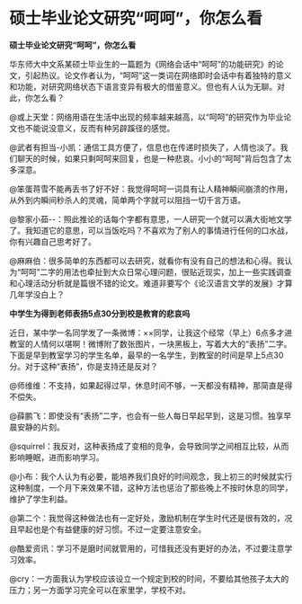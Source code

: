 # 硕士毕业论文研究“呵呵”，你怎么看

**硕士毕业论文研究“呵呵”，你怎么看**

华东师大中文系某硕士毕业生的一篇题为《网络会话中“呵呵”的功能研究》的论文，引起热议。论文作者认为，“呵呵”这一类词在网络即时会话中有着独特的意义和功能，对研究网络状态下语言变异有极大的借鉴意义。但也有人认为无聊。对此，你怎么看？ 

@或上天堂：网络用语在生活中出现的频率越来越高，以“呵呵”的研究作为毕业论文也不能说没意义，反而有种另辟蹊径的感觉。 

@武者有担当-小凯：通信工具方便了，信息也在传递时损失了，人情也淡了。我们聊天的时候，如果只剩呵呵来回复，也是一种悲哀。小小的“呵呵”背后包含了太多深意。 

@笨蛋蒋雪不能再丢书了好不好：我觉得呵呵一词具有让人精神瞬间崩溃的作用，从外到内瞬间秒杀人的灵魂，简单两个字就可以阻挡一切千言万语。 

@黎家小茹--：照此推论的话每个字都有意思，一人研究一个就可以满大街地文学了。我知道它的意思，可以当饭吃吗？不喜欢为了别人的事情进行任何的口水战，你有兴趣自己思考好了。 

@麻麻伯：很多简单的东西都可以去研究，就看你有没有自己的想法和心得。我认为“呵呵”二字的用法也牵扯到大众日常心理问题，很贴近现实，加上一些实践调查和心理活动分析就是篇很不错的论文。难道非要写个《论汉语言文学的发展》才算几年学没白上？ 

**中学生为得到老师表扬5点30分到校是教育的悲哀吗**

近日，某中学一名同学发了一条微博：××同学，让我这个经常（早上）6点多才进教室的人情何以堪啊！微博附了数张图片，一块黑板上，写着大大的“表扬”二字。下面是早到教室学习的学生名单，最早的一名学生，到教室的时间是早上5点30分。对于这种“表扬”，你是支持还是反对？ 

@师维维：不支持，如果起得过早，休息时间不够，一天都没有精神，那简直是得不偿失。 

@薛鹏飞：即使没有“表扬”二字，也会有一些人每日早起早到，这是习惯。独享早晨安静的片刻。 

@squirrel：我反对，这种表扬成了变相的竞争，会导致同学之间相互比较，从而影响睡眠，进而影响学习。 

@小布：我个人认为有必要，能培养我们良好的时间观念，我上初三的时候就实行这种制度，一个月下来效果不错，这种方法也惩治了那些晚上不按时休息的同学，维护了学生利益。 

@第二个：我觉得这种做法也有一定好处，激励机制在学生时代还是很有效的，况且早起也是个有益健康的好习惯。不过一定要注意安全。 

@酷爱资讯：学习不是磨时间就管用的，可惜我还没有更好的办法，不过要注意学习效率。 

@cry：一方面我认为学校应该设立一个规定到校的时间，不要给其他孩子太大的压力；另一方面学习完全可以在家里学，学校不对。